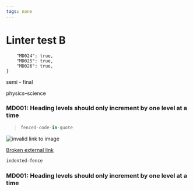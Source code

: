 ```yaml
---
tags: none
---
```

# Linter test B

```non-literal-fence-label{
    "MD024": true,
    "MD025": true,
    "MD026": true,
}
```

semi - final

physics–science

### MD001: Heading levels should only increment by one level at a time

>  ```python
>  fenced-code-in-quote
>  ```

![invalid link to image](/red-circle.png)

[Broken external link](https://example.rus/)

   ```bash
   indented-fence
   ```

### MD001: Heading levels should only increment by one level at a time
